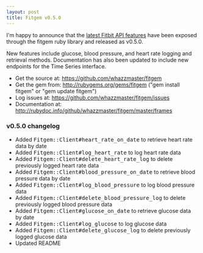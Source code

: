 ```yaml
---
layout: post
title: Fitgem v0.5.0
---
```

I'm happy to announce that the [latest Fitbit API features](http://groups.google.com/group/fitbit-api/browse_thread/thread/8e8aed16706642d6#) have been exposed through the fitgem ruby library and released as v0.5.0. 

New features include glucose, blood pressure, and heart rate logging and retrieval methods.   Documentation has also been updated to include new endpoints for the Time Series interface. 

* Get the source at: https://github.com/whazzmaster/fitgem 
* Get the gem from: http://rubygems.org/gems/fitgem ("gem install 
fitgem" or "gem update fitgem") 
* Log issues at: https://github.com/whazzmaster/fitgem/issues 
* Documentation at: http://rubydoc.info/github/whazzmaster/fitgem/master/frames

### v0.5.0 changelog

* Added <tt>Fitgem::Client#heart_rate_on_date</tt> to retrieve heart rate data by date
* Added <tt>Fitgem::Client#log_heart_rate</tt> to log heart rate data
* Added <tt>Fitgem::Client#delete_heart_rate_log</tt> to delete previously logged heart rate data
* Added <tt>Fitgem::Client#blood_pressure_on_date</tt> to retrieve blood pressure data by date
* Added <tt>Fitgem::Client#log_blood_pressure</tt> to log blood pressure data
* Added <tt>Fitgem::Client#delete_blood_pressure_log</tt> to delete previously logged blood pressure data
* Added <tt>Fitgem::Client#glucose_on_date</tt> to retrieve glucose data by date
* Added <tt>Fitgem::Client#log_glucose</tt> to log glucose data
* Added <tt>Fitgem::Client#delete_glucose_log</tt> to delete previously logged glucose data
* Updated README
